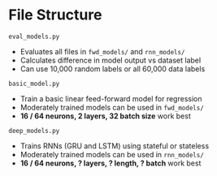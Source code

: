 # File Structure

`eval_models.py`
- Evaluates all files in `fwd_models/` and `rnn_models/`
- Calculates difference in model output vs dataset label
- Can use 10,000 random labels or all 60,000 data labels

`basic_model.py`
- Train a basic linear feed-forward model for regression
- Moderately trained models can be used in `fwd_models/`
- **16 / 64 neurons, 2 layers, 32 batch size** work best

`deep_models.py`
- Trains RNNs (GRU and LSTM) using stateful or stateless
- Moderately trained models can be used in `rnn_models/`
- **16 / 64 neurons, ? layers, ? length, ? batch** work best